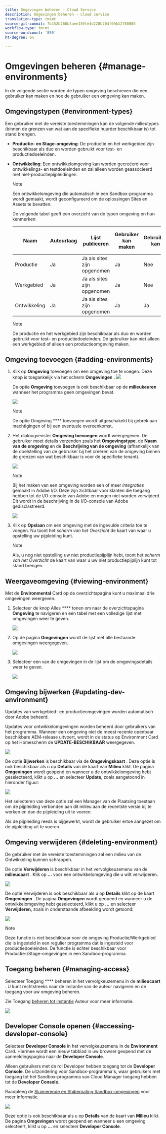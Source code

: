 ```yaml
---
title: Omgevingen beheren - Cloud Service
description: Omgevingen beheren - Cloud Service
translation-type: tm+mt
source-git-commit: 7b452b260bfaee159fe4d228b704f69b12780805
workflow-type: tm+mt
source-wordcount: '850'
ht-degree: 6%

---
```



# Omgevingen beheren {#manage-environments}

In de volgende sectie worden de typen omgeving beschreven die een gebruiker kan maken en hoe de gebruiker een omgeving kan maken.

## Omgevingstypen {#environment-types}

Een gebruiker met de vereiste toestemmingen kan de volgende milieutypes (binnen de grenzen van wat aan de specifieke huurder beschikbaar is) tot stand brengen.

* **Productie- en Stage-omgeving**:
De productie en het werkgebied zijn beschikbaar als duo en worden gebruikt voor test- en productiedoeleinden.

* **Ontwikkeling**: Een ontwikkelomgeving kan worden gecreëerd voor ontwikkelings- en testdoeleinden en zal alleen worden geassocieerd met niet-productiepijpleidingen.

   >[!NOTE]
   >Een ontwikkelomgeving die automatisch in een Sandbox-programma wordt gemaakt, wordt geconfigureerd om de oplossingen Sites en Assets te bevatten.

   De volgende tabel geeft een overzicht van de typen omgeving en hun kenmerken:

   | Naam | Auteurlaag | Lijst publiceren | Gebruiker kan maken | Gebruiker kan | Pijpleiding die in verband kan worden gebracht met het milieu |
   |--- |--- |--- |--- |---|---|
   | Productie | Ja | Ja als sites zijn opgenomen | Ja | Nee | Productiepijpleiding |
   | Werkgebied | Ja | Ja als sites zijn opgenomen | Ja | Nee | Productiepijpleiding |
   | Ontwikkeling | Ja | Ja als sites zijn opgenomen | Ja | Ja | Niet-productiepijpleiding |

   >[!NOTE]
   >De productie en het werkgebied zijn beschikbaar als duo en worden gebruikt voor test- en productiedoeleinden.  De gebruiker kan niet alleen een werkgebied of alleen een productieomgeving maken.

## Omgeving toevoegen {#adding-environments}

1. Klik op **Omgeving** toevoegen om een omgeving toe te voegen. Deze knop is toegankelijk via het scherm **Omgevingen** .
   ![](assets/environments-tab.png)

   De optie **Omgeving** toevoegen is ook beschikbaar op de **milieukeuren** wanneer het programma geen omgevingen bevat.

   ![](assets/no-environments.png)

   >[!NOTE]
   >De optie Omgeving **** toevoegen wordt uitgeschakeld bij gebrek aan machtigingen of bij een eventuele overeenkomst.

1. Het dialoogvenster **Omgeving toevoegen** wordt weergegeven. De gebruiker moet details verzenden zoals het **Omgevingstype**, de **Naam van de omgeving** en de **Beschrijving van de omgeving** (afhankelijk van de doelstelling van de gebruiker bij het creëren van de omgeving binnen de grenzen van wat beschikbaar is voor de specifieke tenant).

   ![](assets/add-environment2.png)

   >[!NOTE]
   >Bij het maken van een omgeving worden een of meer *integraties* gemaakt in Adobe I/O. Deze zijn zichtbaar voor klanten die toegang hebben tot de I/O-console van Adobe en mogen niet worden verwijderd. Dit wordt in de beschrijving in de I/O-console van Adobe gedisclastreerd.

   ![](assets/add-environment-image1.png)

1. Klik op **Opslaan** om een omgeving met de ingevulde criteria toe te voegen.  Nu toont het *scherm van het Overzicht* de kaart van waar u opstelling uw pijpleiding kunt.

   >[!NOTE]
   >Als, u nog niet opstelling uw niet productiepijplijn hebt, toont het *scherm van het Overzicht* de kaart van waar u uw niet productiepijplijn kunt tot stand brengen.


## Weergaveomgeving {#viewing-environment}

Met de **Environmental** Card op de overzichtspagina kunt u maximaal drie omgevingen weergeven.

1. Selecteer de knop Alles **** tonen om naar de overzichtspagina **Omgeving** te navigeren en een tabel met een volledige lijst met omgevingen weer te geven.

   ![](assets/environment-view-1.png)

1. Op de pagina **Omgevingen** wordt de lijst met alle bestaande omgevingen weergegeven.

   ![](assets/environment-view-2.png)

1. Selecteer een van de omgevingen in de lijst om de omgevingsdetails weer te geven.

   ![](assets/environment-view-3.png)


## Omgeving bijwerken {#updating-dev-environment}

Updates van werkgebied- en productieomgevingen worden automatisch door Adobe beheerd.

Updates voor ontwikkelomgevingen worden beheerd door gebruikers van het programma. Wanneer een omgeving niet de meest recente openbaar beschikbare AEM-release uitvoert, wordt in de status op Environment Card op het Homescherm de **UPDATE-BESCHIKBAAR** weergegeven.

![](assets/update-environ-1.png)


De optie **Bijwerken** is beschikbaar via de **Omgevingskaart** .
Deze optie is ook beschikbaar als u op **Details** van de kaart van **Milieu** klikt. De pagina **Omgevingen** wordt geopend en wanneer u de ontwikkelomgeving hebt geselecteerd, klikt u op **...** en selecteer **Update**, zoals aangetoond in hieronder figuur:

![](assets/environments-screen-update.png)

Het selecteren van deze optie zal een Manager van de Plaatsing toestaan om de pijpleiding verbonden aan dit milieu aan de recentste versie bij te werken en dan de pijpleiding uit te voeren.

Als de pijpleiding reeds is bijgewerkt, wordt de gebruiker ertoe aangezet om de pijpleiding uit te voeren.

## Omgeving verwijderen {#deleting-environment}

De gebruiker met de vereiste toestemmingen zal een milieu van de Ontwikkeling kunnen schrappen.

De optie **Verwijderen** is beschikbaar in het vervolgkeuzemenu van de **milieucaart** . Klik op **...** voor een ontwikkelomgeving die u wilt verwijderen.

![](assets/environ-delete.png)

De optie Verwijderen is ook beschikbaar als u op **Details** klikt op de kaart **Omgevingen** . De pagina **Omgevingen** wordt geopend en wanneer u de ontwikkelomgeving hebt geselecteerd, klikt u op **...** en selecteer **Verwijderen**, zoals in onderstaande afbeelding wordt getoond:

![](assets/environ-delete-2.png)


>[!NOTE]
>
>Deze functie is niet beschikbaar voor de omgeving Productie/Werkgebied die is ingesteld in een regulier programma dat is ingesteld voor productiedoeleinden. De functie is echter beschikbaar voor Productie-/Stage-omgevingen in een Sandbox-programma.

## Toegang beheren {#managing-access}

Selecteer Toegang **** beheren in het vervolgkeuzemenu in de **milieucaart** . U kunt rechtstreeks naar de instantie van de auteur navigeren en de toegang voor uw omgeving beheren.

Zie Toegang [beheren tot instantie](/help/onboarding/getting-access-to-aem-in-cloud/navigation.md#manage-access-aem) Auteur voor meer informatie.

![](assets/environ-manage-access.png)


## Developer Console openen {#accessing-developer-console}

Selecteer **Developer Console** in het vervolgkeuzemenu in de **Environment** Card. Hiermee wordt een nieuw tabblad in uw browser geopend met de aanmeldingspagina naar de **Developer Console**.

Alleen gebruikers met de rol Developer hebben toegang tot de **Developer Console**. De uitzondering voor Sandbox-programma&#39;s, waar gebruikers met toegang tot het Sandbox-programma van Cloud Manager toegang hebben tot de **Developer Console**.

Raadpleeg de [Sluimerende en Shibernating Sandbox-omgevingen](https://docs.adobe.com/content/help/en/experience-manager-cloud-service/onboarding/getting-access/cloud-service-programs/sandbox-programs.html#hibernating-introduction) voor meer informatie.


![](assets/environ-dev-console.png)

Deze optie is ook beschikbaar als u op **Details** van de kaart van **Milieu** klikt. De pagina **Omgevingen** wordt geopend en wanneer u een omgeving selecteert, klikt u op **...** en selecteer **Developer Console**.

